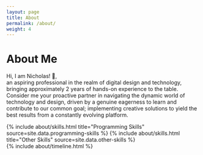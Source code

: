 ```yaml
---
layout: page
title: About
permalink: /about/
weight: 4
---
```


# **About Me**

<!-- Hi I am **{{ site.author.name }}** :wave:,<br> -->
Hi, I am Nicholas! :wave:,<br> an aspiring professional in the realm of digital design and technology, bringing approximately 2 years of hands-on experience to the table. Consider me your proactive partner in navigating the dynamic world of technology and design, driven by a genuine eagerness to learn and contribute to our common goal; implementing creative solutions to yield the best results from a constantly evolving platform.

<!-- In my journey through the landscape of Digital Design and Technology, I've honed my skills as a problem solver, adept communicator, and a receptive team player. I specialize in seamlessly integrating tools such as Jira, Photoshop, Illustrator, Indesign, Manual Testing, and other tech tools into my workflow.

Having dedicated time to non-profit sectors, I've had the privilege of contributing my skills and expertise to meaningful causes. My ability to communicate effectively and resolve technical issues as the first responder has been instrumental in fostering collaboration and achieving positive outcomes in these endeavors.

Armed with a toolkit that spans both design and technology, I approach each task with a zest for learning. From achieving milestones in graphic design using Photoshop and Illustrator to contributing to effective project management through Jira, my goal is to make a meaningful impact.

Imagine a blend of efficient project management using Service Now for issue resolution, and you'll get a glimpse of my approach—curious, adaptable, and ready to tackle any puzzle that comes my way. While I'm in the early stages of my Digital Design and Technology journey, my ability to quickly learn and untangle challenges sets me apart.

Proficient in data manipulation techniques, I'm not just here to learn; I'm here to contribute and grow. If you're on the lookout for an aspiring teammate who's both quick on the uptake and adept at problem-solving, let's connect. Together, we'll transform every challenge into a stepping stone in my journey toward becoming your go-to Digital Design and Technology collaborator.-->

 <div class="row">
{% include about/skills.html title="Programming Skills" source=site.data.programming-skills %}
{% include about/skills.html title="Other Skills" source=site.data.other-skills %}
</div>

<div class="row">
{% include about/timeline.html %}
</div>
